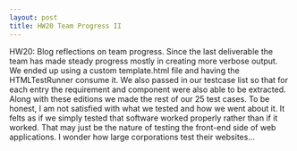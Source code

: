 ```yaml
---
layout: post
title: HW20 Team Progress II
---
```

HW20: Blog reflections on team progress.
Since the last deliverable the team has made steady progress mostly in creating more verbose output. We ended up using a custom template.html file and having the HTMLTestRunner consume it. We also passed in our testcase list so that for each entry the requirement and component were also able to be extracted. Along with these editions we made the rest of our 25 test cases. To be honest, I am not satisfied with what we tested and how we went about it. It felts as if we simply tested that software worked properly rather than if it worked. That may just be the nature of testing the front-end side of web applications. I wonder how large corporations test their websites… 
